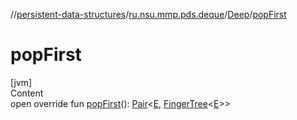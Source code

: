 //[persistent-data-structures](../../index.md)/[ru.nsu.mmp.pds.deque](../index.md)/[Deep](index.md)/[popFirst](pop-first.md)



# popFirst  
[jvm]  
Content  
open override fun [popFirst](pop-first.md)(): [Pair](https://kotlinlang.org/api/latest/jvm/stdlib/kotlin/-pair/index.html)<[E](index.md), [FingerTree](../-finger-tree/index.md)<[E](index.md)>>  



